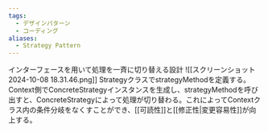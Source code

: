 ```yaml
---
tags:
  - デザインパターン
  - コーディング
aliases:
  - Strategy Pattern
---
```

インターフェースを用いて処理を一斉に切り替える設計
![[スクリーンショット 2024-10-08 18.31.46.png]]
StrategyクラスでstrategyMethodを定義する。Context側でConcreteStrategyインスタンスを生成し、strategyMethodを呼び出すと、ConcreteStrategyによって処理が切り替わる。これによってContextクラス内の条件分岐をなくすことができ、[[可読性]]と[[修正性|変更容易性]]が向上する。
